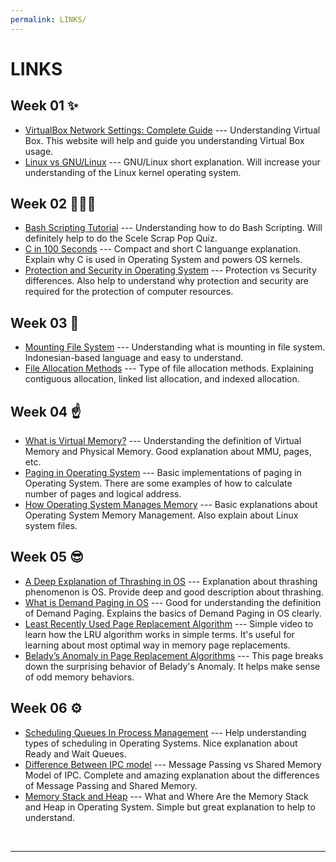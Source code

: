 ```yaml
---
permalink: LINKS/
---
```

# LINKS
## Week 01 ✨
* [VirtualBox Network Settings: Complete Guide](https://www.nakivo.com/blog/virtualbox-network-setting-guide/) ---
Understanding Virtual Box.
This website will help and guide you understanding Virtual Box usage.
* [Linux vs GNU/Linux](https://www.youtube.com/watch?v=RNeKYjWx-s4) ---
GNU/Linux short explanation.
Will increase your understanding of the Linux kernel operating system.

## Week 02 👩🏻‍💻
* [Bash Scripting Tutorial](https://www.youtube.com/watch?v=tK9Oc6AEnR4) ---
Understanding how to do Bash Scripting.
Will definitely help to do the Scele Scrap Pop Quiz.
* [C in 100 Seconds](https://www.youtube.com/watch?v=U3aXWizDbQ4) ---
Compact and short C languange explanation.
Explain why C is used in Operating System and powers OS kernels.
* [Protection and Security in Operating System](https://www.scaler.com/topics/protection-and-security-in-operating-system) ---
Protection vs Security differences.
Also help to understand why protection and security are required for the protection of computer resources.

## Week 03 🎉
* [Mounting File System](https://rafikaamalabar.wordpress.com/2012/07/13/mounting-file-system/) ---
Understanding what is mounting in file system. 
Indonesian-based language and easy to understand.
* [File Allocation Methods](https://www.geeksforgeeks.org/file-allocation-methods/) ---
Type  of file allocation methods.
Explaining contiguous allocation, linked list allocation, and indexed allocation.

## Week 04 ☝️
* [What is Virtual Memory?](https://www.youtube.com/watch?v=4e18yybPo1E) ---
Understanding the definition of Virtual Memory and Physical Memory.
Good explanation about MMU, pages, etc.
* [Paging in Operating System](https://www.youtube.com/watch?v=LKYKp_ZzlvM) ---
Basic implementations of paging in Operating System.
There are some examples of how to calculate number of pages and logical address.
* [How Operating System Manages Memory](https://public.support.unisys.com/aseries/docs/ClearPath-MCP-20.0/86000387-514/section-000023203.html) ---
Basic explanations about Operating System Memory Management.
Also explain about Linux system files.

## Week 05 😎
* [A Deep Explanation of Thrashing in OS](https://datatrained.com/post/thrashing-in-os/#:~:text=to%20Prevent%20it%3F-,Thrashing%20in%20os%20is%20a%20phenomenon%20that%20occurs%20in%20computer,is%20not%20present%20in%20memory.) ---
Explanation about thrashing phenomenon is OS.
Provide deep and good description about thrashing.
* [What is Demand Paging in OS](https://datatrained.com/post/demand-paging-in-os/#:~:text=Demand%20paging%20in%20os%20is%20a%20technique%20used%20in%20virtual,memory%20required%20by%20the%20system.) ---
Good for understanding the definition of Demand Paging.
Explains the basics of Demand Paging in OS clearly.
* [Least Recently Used Page Replacement Algorithm](https://www.youtube.com/watch?v=dYIoWkCvd6A) ---
Simple video to learn how the LRU algorithm works in simple terms.
It's useful for learning about most optimal way in memory page replacements.
* [Belady’s Anomaly in Page Replacement Algorithms](https://www.geeksforgeeks.org/beladys-anomaly-in-page-replacement-algorithms/) ---
This page breaks down the surprising behavior of Belady's Anomaly.
It helps make sense of odd memory behaviors.

## Week 06 ⚙️
* [Scheduling Queues In Process Management](https://www.youtube.com/watch?v=iLC--q7O_KM) ---
Help understanding types of scheduling in Operating Systems.
Nice explanation about Ready and Wait Queues.
* [Difference Between IPC model](https://www.youtube.com/watch?v=rQb948Ze46I) ---
Message Passing vs Shared Memory Model of IPC.
Complete and amazing explanation about the differences of Message Passing and Shared Memory.
* [Memory Stack and Heap](https://www.baeldung.com/cs/memory-stack-vs-heap#:~:text=Stack%20memory%20is%20a%20sort,longer%20lifespan%20than%20stack%20memory.) ---
What and Where Are the Memory Stack and Heap in Operating System.
Simple but great explanation to help to understand.
<br>
<hr>
